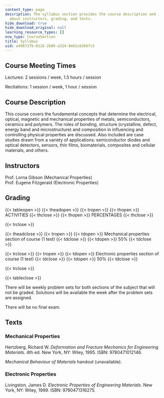 ```yaml
---
content_type: page
description: The syllabus section provides the course description and information
  about instructors, grading, and texts.
hide_download: true
hide_download_original: null
learning_resource_types: []
ocw_type: CourseSection
title: Syllabus
uid: a498737b-0116-2b96-a324-8e61c636b7c5
---
```


Course Meeting Times
--------------------

Lectures: 2 sessions / week, 1.5 hours / session

Recitations: 1 session / week, 1 hour / session

Course Description
------------------

This course covers the fundamental concepts that determine the electrical, optical, magnetic and mechanical properties of metals, semiconductors, ceramics and polymers. The roles of bonding, structure (crystalline, defect, energy band and microstructure) and composition in influencing and controlling physical properties are discussed. Also included are case studies drawn from a variety of applications: semiconductor diodes and optical detectors, sensors, thin films, biomaterials, composites and cellular materials, and others.

Instructors
-----------

Prof. Lorna Gibson (Mechanical Properties)  
Prof. Eugene Fitzgerald (Electronic Properties)

Grading
-------

{{< tableopen >}}
{{< theadopen >}}
{{< tropen >}}
{{< thopen >}}
ACTIVITIES
{{< thclose >}}
{{< thopen >}}
PERCENTAGES
{{< thclose >}}

{{< trclose >}}

{{< theadclose >}}
{{< tropen >}}
{{< tdopen >}}
Mechanical properties section of course (1 test)
{{< tdclose >}}
{{< tdopen >}}
50%
{{< tdclose >}}

{{< trclose >}}
{{< tropen >}}
{{< tdopen >}}
Electronic properties section of course (1 test)
{{< tdclose >}}
{{< tdopen >}}
50%
{{< tdclose >}}

{{< trclose >}}

{{< tableclose >}}

  

There will be weekly problem sets for both sections of the subject that will not be graded. Solutions will be available the week after the problem sets are assigned.

There will be no final exam.

Texts
-----

### Mechanical Properties

Hertzberg, Richard W. _Deformation and Fracture Mechanics for Engineering Materials_. 4th ed. New York, NY: Wiley, 1995. ISBN: 9780471012146.

_Mechanical Behaviour of Materials_ handout (unavailable).

### Electronic Properties

Livingston, James D. _Electronic Properties of Engineering Materials_. New York, NY: Wiley, 1999. ISBN: 9780471316275.